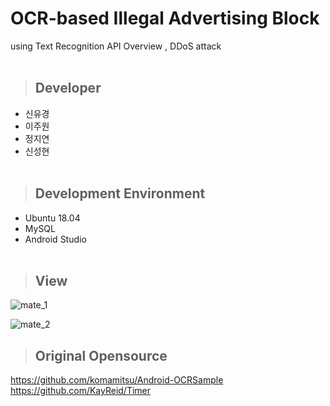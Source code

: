 # OCR-based Illegal Advertising Block <br/> 
  using Text Recognition API Overview ,
  DDoS attack<br/>
<br/>

> ## Developer

 * 신유경<br/>
 * 이주원<br/>
 * 정지연<br/>
 * 신성현<br/><br/>
 
> ## Development Environment

 * Ubuntu 18.04<br/>
 * MySQL<br/>
 * Android Studio<br/><br/>

> ## View

![mate_1](https://user-images.githubusercontent.com/48276522/59553640-6dd39e00-8fd2-11e9-807d-57a38ba0adc5.PNG)


![mate_2](https://user-images.githubusercontent.com/48276522/59553642-6f9d6180-8fd2-11e9-8ccd-455699fd9917.PNG)



> ## Original Opensource

https://github.com/komamitsu/Android-OCRSample<br/>
https://github.com/KayReid/Timer

